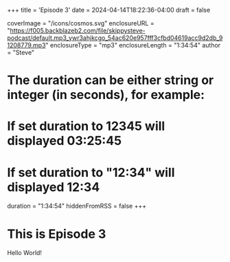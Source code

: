 +++
title = 'Episode 3'
date = 2024-04-14T18:22:36-04:00
draft = false

coverImage = "/icons/cosmos.svg"
enclosureURL = "https://f005.backblazeb2.com/file/skippysteve-podcast/default.mp3_ywr3ahjkcgo_54ac620e957fff3cfbd04619acc9d2db_91208779.mp3"
enclosureType = "mp3"
enclosureLength = "1:34:54"
author = "Steve"
# The duration can be either string or integer (in seconds), for example:
# If set duration to 12345 will displayed 03:25:45
# If set duration to "12:34" will displayed 12:34
duration = "1:34:54"
hiddenFromRSS = false
+++

# This is Episode 3

Hello World!